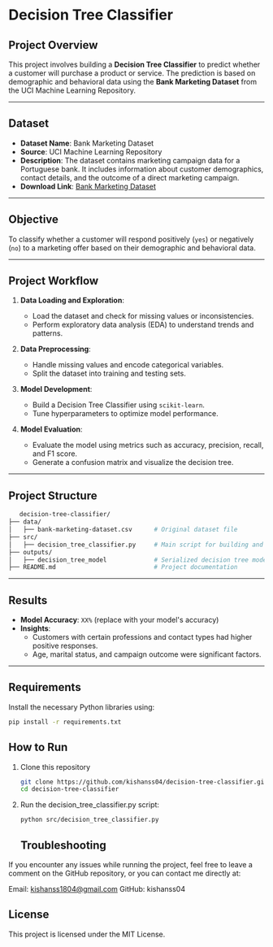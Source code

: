 # Decision Tree Classifier 

## Project Overview
This project involves building a **Decision Tree Classifier** to predict whether a customer will purchase a product or service. The prediction is based on demographic and behavioral data using the **Bank Marketing Dataset** from the UCI Machine Learning Repository.

---

## Dataset
- **Dataset Name**: Bank Marketing Dataset
- **Source**: UCI Machine Learning Repository
- **Description**: The dataset contains marketing campaign data for a Portuguese bank. It includes information about customer demographics, contact details, and the outcome of a direct marketing campaign.
- **Download Link**: [Bank Marketing Dataset](https://archive.ics.uci.edu/ml/datasets/bank+marketing)

---

## Objective
To classify whether a customer will respond positively (`yes`) or negatively (`no`) to a marketing offer based on their demographic and behavioral data.

---

## Project Workflow
1. **Data Loading and Exploration**:
   - Load the dataset and check for missing values or inconsistencies.
   - Perform exploratory data analysis (EDA) to understand trends and patterns.

2. **Data Preprocessing**:
   - Handle missing values and encode categorical variables.
   - Split the dataset into training and testing sets.

3. **Model Development**:
   - Build a Decision Tree Classifier using `scikit-learn`.
   - Tune hyperparameters to optimize model performance.

4. **Model Evaluation**:
   - Evaluate the model using metrics such as accuracy, precision, recall, and F1 score.
   - Generate a confusion matrix and visualize the decision tree.

---

## Project Structure
```bash
   decision-tree-classifier/
├── data/
│   ├── bank-marketing-dataset.csv      # Original dataset file
├── src/
│   ├── decision_tree_classifier.py     # Main script for building and evaluating the model
├── outputs/
│   ├── decision_tree_model             # Serialized decision tree model
├── README.md                           # Project documentation
```
---

## Results
- **Model Accuracy**: `XX%` (replace with your model's accuracy)
- **Insights**:
  - Customers with certain professions and contact types had higher positive responses.
  - Age, marital status, and campaign outcome were significant factors.

---

## Requirements
Install the necessary Python libraries using:
```bash
pip install -r requirements.txt
```
## How to Run
1. Clone this repository
   ```bash
   git clone https://github.com/kishanss04/decision-tree-classifier.git
   cd decision-tree-classifier
   ```
2. Run the decision_tree_classifier.py script:
   ```bash
   python src/decision_tree_classifier.py
   ```


    ## Troubleshooting
If you encounter any issues while running the project, feel free to leave a comment on the GitHub repository, or you can contact me directly at:

Email: kishanss1804@gmail.com
GitHub: kishanss04

## License
This project is licensed under the MIT License.

